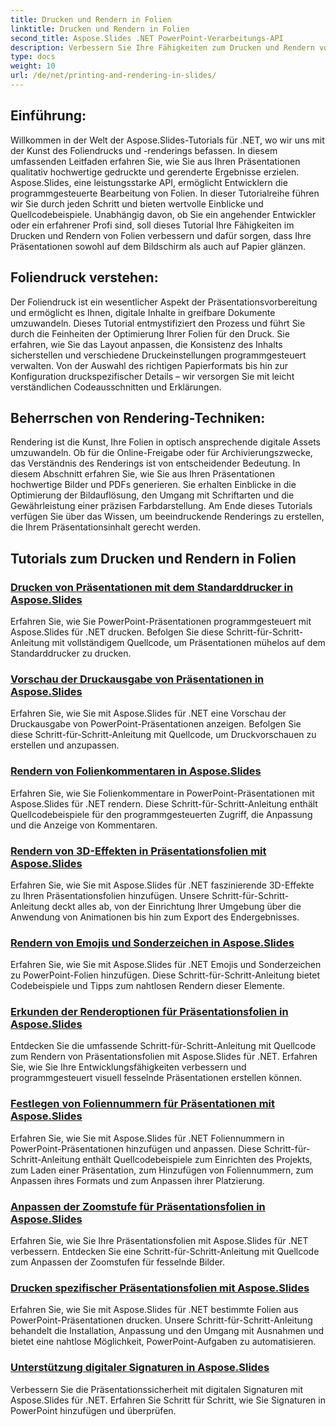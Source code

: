 ```yaml
---
title: Drucken und Rendern in Folien
linktitle: Drucken und Rendern in Folien
second_title: Aspose.Slides .NET PowerPoint-Verarbeitungs-API
description: Verbessern Sie Ihre Fähigkeiten zum Drucken und Rendern von Folien mit Aspose.Slides-Tutorials für .NET. Lernen Sie Schritt für Schritt Techniken für eine qualitativ hochwertige Ausgabe. Tauchen Sie jetzt in die Folienmanipulation ein!
type: docs
weight: 10
url: /de/net/printing-and-rendering-in-slides/
---
```


## Einführung:

Willkommen in der Welt der Aspose.Slides-Tutorials für .NET, wo wir uns mit der Kunst des Foliendrucks und -renderings befassen. In diesem umfassenden Leitfaden erfahren Sie, wie Sie aus Ihren Präsentationen qualitativ hochwertige gedruckte und gerenderte Ergebnisse erzielen. Aspose.Slides, eine leistungsstarke API, ermöglicht Entwicklern die programmgesteuerte Bearbeitung von Folien. In dieser Tutorialreihe führen wir Sie durch jeden Schritt und bieten wertvolle Einblicke und Quellcodebeispiele. Unabhängig davon, ob Sie ein angehender Entwickler oder ein erfahrener Profi sind, soll dieses Tutorial Ihre Fähigkeiten im Drucken und Rendern von Folien verbessern und dafür sorgen, dass Ihre Präsentationen sowohl auf dem Bildschirm als auch auf Papier glänzen.

## Foliendruck verstehen:

Der Foliendruck ist ein wesentlicher Aspekt der Präsentationsvorbereitung und ermöglicht es Ihnen, digitale Inhalte in greifbare Dokumente umzuwandeln. Dieses Tutorial entmystifiziert den Prozess und führt Sie durch die Feinheiten der Optimierung Ihrer Folien für den Druck. Sie erfahren, wie Sie das Layout anpassen, die Konsistenz des Inhalts sicherstellen und verschiedene Druckeinstellungen programmgesteuert verwalten. Von der Auswahl des richtigen Papierformats bis hin zur Konfiguration druckspezifischer Details – wir versorgen Sie mit leicht verständlichen Codeausschnitten und Erklärungen.

## Beherrschen von Rendering-Techniken:

Rendering ist die Kunst, Ihre Folien in optisch ansprechende digitale Assets umzuwandeln. Ob für die Online-Freigabe oder für Archivierungszwecke, das Verständnis des Renderings ist von entscheidender Bedeutung. In diesem Abschnitt erfahren Sie, wie Sie aus Ihren Präsentationen hochwertige Bilder und PDFs generieren. Sie erhalten Einblicke in die Optimierung der Bildauflösung, den Umgang mit Schriftarten und die Gewährleistung einer präzisen Farbdarstellung. Am Ende dieses Tutorials verfügen Sie über das Wissen, um beeindruckende Renderings zu erstellen, die Ihrem Präsentationsinhalt gerecht werden.

## Tutorials zum Drucken und Rendern in Folien
### [Drucken von Präsentationen mit dem Standarddrucker in Aspose.Slides](./printing-with-default-printer/)
Erfahren Sie, wie Sie PowerPoint-Präsentationen programmgesteuert mit Aspose.Slides für .NET drucken. Befolgen Sie diese Schritt-für-Schritt-Anleitung mit vollständigem Quellcode, um Präsentationen mühelos auf dem Standarddrucker zu drucken.
### [Vorschau der Druckausgabe von Präsentationen in Aspose.Slides](./presentation-print-preview/)
Erfahren Sie, wie Sie mit Aspose.Slides für .NET eine Vorschau der Druckausgabe von PowerPoint-Präsentationen anzeigen. Befolgen Sie diese Schritt-für-Schritt-Anleitung mit Quellcode, um Druckvorschauen zu erstellen und anzupassen.
### [Rendern von Folienkommentaren in Aspose.Slides](./rendering-slide-comments/)
Erfahren Sie, wie Sie Folienkommentare in PowerPoint-Präsentationen mit Aspose.Slides für .NET rendern. Diese Schritt-für-Schritt-Anleitung enthält Quellcodebeispiele für den programmgesteuerten Zugriff, die Anpassung und die Anzeige von Kommentaren.
### [Rendern von 3D-Effekten in Präsentationsfolien mit Aspose.Slides](./rendering-3d-effects/)
Erfahren Sie, wie Sie mit Aspose.Slides für .NET faszinierende 3D-Effekte zu Ihren Präsentationsfolien hinzufügen. Unsere Schritt-für-Schritt-Anleitung deckt alles ab, von der Einrichtung Ihrer Umgebung über die Anwendung von Animationen bis hin zum Export des Endergebnisses.
### [Rendern von Emojis und Sonderzeichen in Aspose.Slides](./rendering-emoji-special-characters/)
Erfahren Sie, wie Sie mit Aspose.Slides für .NET Emojis und Sonderzeichen zu PowerPoint-Folien hinzufügen. Diese Schritt-für-Schritt-Anleitung bietet Codebeispiele und Tipps zum nahtlosen Rendern dieser Elemente.
### [Erkunden der Renderoptionen für Präsentationsfolien in Aspose.Slides](./presentation-render-options/)
Entdecken Sie die umfassende Schritt-für-Schritt-Anleitung mit Quellcode zum Rendern von Präsentationsfolien mit Aspose.Slides für .NET. Erfahren Sie, wie Sie Ihre Entwicklungsfähigkeiten verbessern und programmgesteuert visuell fesselnde Präsentationen erstellen können.
### [Festlegen von Foliennummern für Präsentationen mit Aspose.Slides](./setting-slide-numbers/)
Erfahren Sie, wie Sie mit Aspose.Slides für .NET Foliennummern in PowerPoint-Präsentationen hinzufügen und anpassen. Diese Schritt-für-Schritt-Anleitung enthält Quellcodebeispiele zum Einrichten des Projekts, zum Laden einer Präsentation, zum Hinzufügen von Foliennummern, zum Anpassen ihres Formats und zum Anpassen ihrer Platzierung.
### [Anpassen der Zoomstufe für Präsentationsfolien in Aspose.Slides](./adjusting-zoom-level/)
Erfahren Sie, wie Sie Ihre Präsentationsfolien mit Aspose.Slides für .NET verbessern. Entdecken Sie eine Schritt-für-Schritt-Anleitung mit Quellcode zum Anpassen der Zoomstufen für fesselnde Bilder.
### [Drucken spezifischer Präsentationsfolien mit Aspose.Slides](./printing-specific-slides/)
Erfahren Sie, wie Sie mit Aspose.Slides für .NET bestimmte Folien aus PowerPoint-Präsentationen drucken. Unsere Schritt-für-Schritt-Anleitung behandelt die Installation, Anpassung und den Umgang mit Ausnahmen und bietet eine nahtlose Möglichkeit, PowerPoint-Aufgaben zu automatisieren.
### [Unterstützung digitaler Signaturen in Aspose.Slides](./digital-signature-support/)
Verbessern Sie die Präsentationssicherheit mit digitalen Signaturen mit Aspose.Slides für .NET. Erfahren Sie Schritt für Schritt, wie Sie Signaturen in PowerPoint hinzufügen und überprüfen.